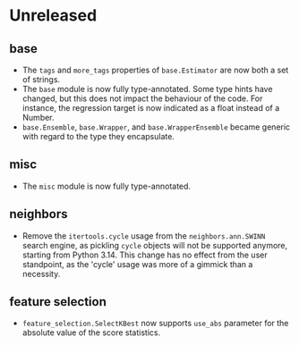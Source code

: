 # Unreleased

## base

- The `tags` and `more_tags` properties of `base.Estimator` are now both a set of strings.
- The `base` module is now fully type-annotated. Some type hints have changed, but this does not impact the behaviour of the code. For instance, the regression target is now indicated as a float instead of a Number.
- `base.Ensemble`, `base.Wrapper`, and `base.WrapperEnsemble` became generic with regard to the type they encapsulate.

## misc

- The `misc` module is now fully type-annotated.

## neighbors

- Remove the `itertools.cycle` usage from the `neighbors.ann.SWINN` search engine, as pickling `cycle` objects will not be supported anymore, starting from Python 3.14. This change has no effect from the user standpoint, as the 'cycle' usage was more of a gimmick than a necessity.

## feature selection

- `feature_selection.SelectKBest` now supports `use_abs` parameter for the absolute value of the score statistics.
